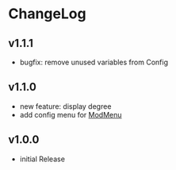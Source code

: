 # ChangeLog

## v1.1.1
- bugfix: remove unused variables from Config

## v1.1.0
- new feature: display degree
- add config menu for [ModMenu](https://www.curseforge.com/minecraft/mc-mods/modmenu)

## v1.0.0
- initial Release
